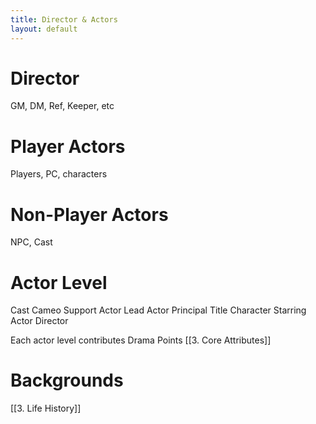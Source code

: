 ```yaml
---
title: Director & Actors
layout: default
---
```


# Director
GM, DM, Ref, Keeper, etc
# Player Actors
Players, PC, characters

# Non-Player Actors
NPC, Cast

# Actor Level

Cast
Cameo
Support
Actor
Lead Actor
Principal
Title Character
Starring Actor
Director

Each actor level contributes Drama Points [[3. Core Attributes]]

# Backgrounds

[[3. Life History]]